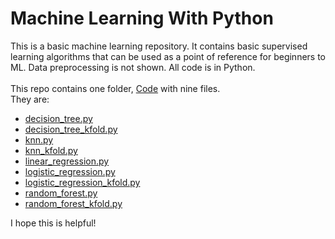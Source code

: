 # Machine Learning With Python
This is a basic machine learning repository. It contains basic supervised learning algorithms that can be used as a point of reference for beginners to ML. Data preprocessing is not shown. All code is in Python.
<br><br>This repo contains one folder, [Code](https://github.com/TylerLynch1/Machine-learning-with-python/tree/ea2a6dada31db11a9f6cd5dc74961d65fae5225a/Code) with nine files.
<br>They are:
- [decision_tree.py](https://github.com/TylerLynch1/Machine-learning-with-python/blob/main/Code/decision_tree.py)
- [decision_tree_kfold.py](https://github.com/TylerLynch1/Machine-learning-with-python/blob/main/Code/decision_tree_kfold.py)
- [knn.py](https://github.com/TylerLynch1/Machine-learning-with-python/blob/main/Code/knn.py)
- [knn_kfold.py](https://github.com/TylerLynch1/Machine-learning-with-python/blob/main/Code/knn_kfold.py)
- [linear_regression.py](https://github.com/TylerLynch1/Machine-learning-with-python/blob/main/Code/linear_regression.py)
- [logistic_regression.py](https://github.com/TylerLynch1/Machine-learning-with-python/blob/main/Code/logistic_regression.py)
- [logistic_regression_kfold.py](https://github.com/TylerLynch1/Machine-learning-with-python/blob/main/Code/logistic_regression_kfold.py)
- [random_forest.py](https://github.com/TylerLynch1/Machine-learning-with-python/blob/main/Code/random_forest.py)
- [random_forest_kfold.py](https://github.com/TylerLynch1/Machine-learning-with-python/blob/main/Code/random_forest_kfold.py)


I hope this is helpful!
